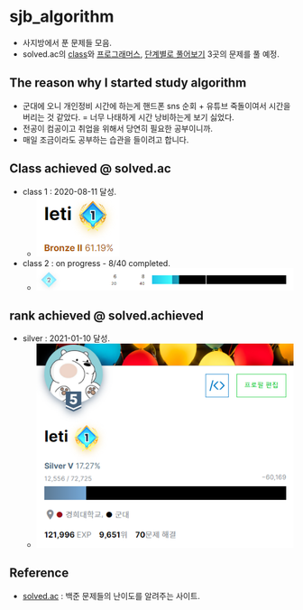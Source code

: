 # sjb_algorithm
- 사지방에서 푼 문제들 모음.
- solved.ac의 [class](https://solved.ac/class)와 [프로그래머스](https://programmers.co.kr/), [단계별로 풀어보기](https://www.acmicpc.net/step) 3곳의 문제를 풀 예정.



## The reason why I started study algorithm

- 군대에 오니 개인정비 시간에 하는게 핸드폰 sns 순회 + 유튜브 죽돌이여서 시간을 버리는 것 같았다.
  = 너무 나태하게 시간 낭비하는게 보기 싫었다.
- 전공이 컴공이고 취업을 위해서 당연히 필요한 공부이니까.
- 매일 조금이라도 공부하는 습관을 들이려고 합니다.



## Class achieved @ solved.ac

- class 1 : 2020-08-11 달성.
  - ![](./img/class_1_achieved.png)
- class 2 : on progress - 8/40 completed.
  - ![](./img/level_2_in_progress.png)

## rank achieved @ solved.achieved
- silver : 2021-01-10 달성.
  - ![](./img/silver_v.png)

<!--
## Accout info change
- 2020-08-11
  - Ranking : 27443
  - Ranking @ School : 198
  - Correct problems : 54
-->


## Reference

- [solved.ac](https://solved.ac) : 백준 문제들의 난이도를 알려주는 사이트.
